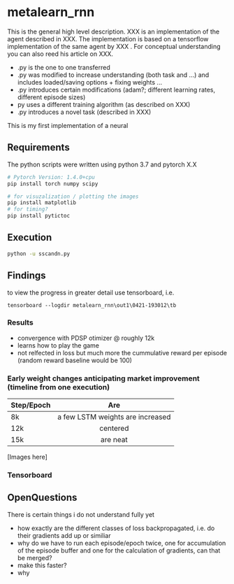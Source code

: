 # metalearn_rnn

This is the general high level description.  XXX is an implementation of the agent described in XXX. The implementation is based on a tensorflow implementation of the same agent by XXX . For conceptual understanding you can also reed his article on XXX.

* .py is the one to one transferred
* .py was modified to increase understanding (both task and ...) and includes loaded/saving options + fixing weights ...
* .py introduces certain modifications (adam?; different learning rates, different episode sizes)
* py uses a different training algorithm (as described on XXX)
* .py introduces a novel task (described in XXX)

This is my first implementation of a neural 

## Requirements

The python scripts were written using python 3.7 and pytorch X.X
```sh
# Pytorch Version: 1.4.0+cpu
pip install torch numpy scipy

# for visuzalization / plotting the images 
pip install matplotlib
# for timing?
pip install pytictoc
```

## Execution
```sh
python -u sscandn.py
```

## Findings

to view the progress in greater detail use tensorboard, i.e.

```
tensorboard --logdir metalearn_rnn\out1\0421-193012\tb
```

### Results

* convergence with PDSP otimizer @ roughly 12k
* learns how to play the game
* not relfected in loss but much more the cummulative reward per episode (random reward baseline would be 100)

### Early weight changes anticipating market improvement (timeline from one execution)


| Step/Epoch    | Are           |
| :------------ |:-------------:|
| 8k            | a few LSTM weights are increased  |
| 12k           | centered      |
| 15k           | are neat      |

[Images here]

### Tensorboard


## OpenQuestions
There is certain things i do not understand fully yet
* how exactly are the different classes of loss backpropagated, i.e. do their gradients add up or similiar
* why do we have to run each episode/epoch twice, one for accumulation of the episode buffer and one for the calculation of gradients, can that be merged?
* make this faster?
* why 
